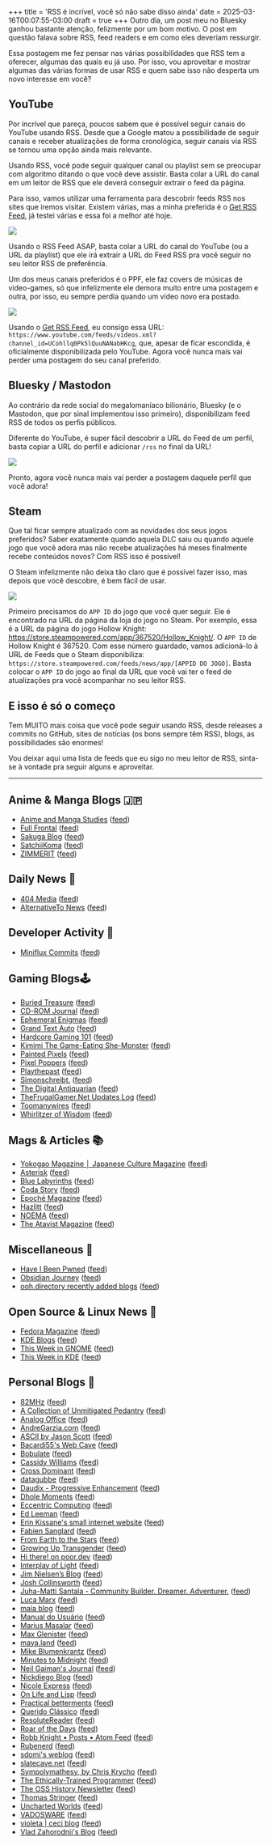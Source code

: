 +++
title = 'RSS é incrível, você só não sabe disso ainda'
date = 2025-03-16T00:07:55-03:00
draft = true
+++
Outro dia, um post meu no Bluesky ganhou bastante atenção, felizmente por um bom motivo. O post em questão falava sobre RSS, feed readers e em como eles deveriam ressurgir.

Essa postagem me fez pensar nas várias possibilidades que RSS tem a oferecer, algumas das quais eu já uso. Por isso, vou aproveitar e mostrar algumas das várias formas de usar RSS e quem sabe isso não desperta um novo interesse em você?

## YouTube

Por incrível que pareça, poucos sabem que é possível seguir canais do YouTube usando RSS. Desde que a Google matou a possibilidade de seguir canais e receber atualizações de forma cronológica, seguir canais via RSS se tornou uma opção ainda mais relevante.

Usando RSS, você pode seguir qualquer canal ou playlist sem se preocupar com algoritmo ditando o que você deve assistir. Basta colar a URL do canal em um leitor de RSS que ele deverá conseguir extrair o feed da página.

Para isso, vamos utilizar uma ferramenta para descobrir feeds RSS nos sites que iremos visitar. Existem várias, mas a minha preferida é o [Get RSS Feed](https://getrssfeed.com/), já testei várias e essa foi a melhor até hoje.

![](https://i.postimg.cc/MpQLYtFD/coisas-legais-que-voc-pode-fazer-com-rss-1742075676391.webp)

Usando o RSS Feed ASAP, basta colar a URL do canal do YouTube (ou a URL da playlist) que ele irá extrair a URL do Feed RSS pra você seguir no seu leitor RSS de preferência.

Um dos meus canais preferidos é o PPF, ele faz covers de músicas de video-games, só que infelizmente ele demora muito entre uma postagem e outra, por isso, eu sempre perdia quando um vídeo novo era postado.

![](https://i.postimg.cc/NfVVTZpF/coisas-legais-que-voc-pode-fazer-com-rss-1742076166398.webp)

Usando o [Get RSS Feed](https://getrssfeed.com/), eu consigo essa URL: `https://www.youtube.com/feeds/videos.xml?channel_id=UCohllq0Pk5lQuuNANabHKcg`, que, apesar de ficar escondida, é oficialmente disponibilizada pelo YouTube. Agora você nunca mais vai perder uma postagem do seu canal preferido.

## Bluesky / Mastodon

Ao contrário da rede social do megalomaníaco bilionário, Bluesky (e o Mastodon, que por sinal implementou isso primeiro), disponibilizam feed RSS de todos os perfis públicos.

Diferente do YouTube, é super fácil descobrir a URL do Feed de um perfil, basta copiar a URL do perfil e adicionar `/rss` no final da URL!

![](https://i.postimg.cc/SNj3nmLH/coisas-legais-que-voc-pode-fazer-com-rss-1742077389834.webp)

Pronto, agora você nunca mais vai perder a postagem daquele perfil que você adora!

## Steam

Que tal ficar sempre atualizado com as novidades dos seus jogos preferidos? Saber exatamente quando aquela DLC saiu ou quando aquele jogo que você adora mas não recebe atualizações há meses finalmente recebe conteúdos novos? Com RSS isso é possível!

O Steam infelizmente não deixa tão claro que é possível fazer isso, mas depois que você descobre, é bem fácil de usar.

![](https://i.postimg.cc/mZmKZP9Q/coisas-legais-que-voc-pode-fazer-com-rss-1742080357887.webp)

Primeiro precisamos do `APP ID` do jogo que você quer seguir. Ele é encontrado na URL da página da loja do jogo no Steam. Por exemplo, essa é a URL da página do jogo Hollow Knight: <https://store.steampowered.com/app/367520/Hollow_Knight/>. O `APP ID` de Hollow Knight é 367520. Com esse número guardado, vamos adicioná-lo à URL de Feeds que o Steam disponibiliza: `https://store.steampowered.com/feeds/news/app/[APPID DO JOGO]`. Basta colocar o `APP ID` do jogo ao final da URL que você vai ter o feed de atualizações pra você acompanhar no seu leitor RSS.

## E isso é só o começo

Tem MUITO mais coisa que você pode seguir usando RSS, desde releases a commits no GitHub, sites de notícias (os bons sempre têm RSS), blogs, as possibilidades são enormes!

Vou deixar aqui uma lista de feeds que eu sigo no meu leitor de RSS, sinta-se à vontade pra seguir alguns e aproveitar.

---

## Anime & Manga Blogs 🇯🇵

- [Anime and Manga Studies](https://www.animemangastudies.com/feed/) ([feed](https://www.animemangastudies.com/feed/))
- [Full Frontal](https://fullfrontal.moe/feed/) ([feed](https://fullfrontal.moe/feed/))
- [Sakuga Blog](https://blog.sakugabooru.com/feed/) ([feed](https://blog.sakugabooru.com/feed/))
- [SatchiiKoma](https://satchiikoma.wordpress.com/feed/) ([feed](https://satchiikoma.wordpress.com/feed/))
- [ZIMMERIT](https://www.zimmerit.moe/feed/) ([feed](https://www.zimmerit.moe/feed/))

## Daily News 📰

- [404 Media](https://www.404media.co/rss/) ([feed](https://www.404media.co/rss/))
- [AlternativeTo News](https://feed.alternativeto.net/news/all/) ([feed](https://feed.alternativeto.net/news/all/))

## Developer Activity 💾

- [Miniflux Commits](https://github.com/miniflux/v2/commits.atom) ([feed](https://github.com/miniflux/v2/commits.atom))

## Gaming Blogs🕹️

- [Buried Treasure](https://buried-treasure.org/feed/) ([feed](https://buried-treasure.org/feed/))
- [CD-ROM Journal](http://cdrom.ca/feed.xml) ([feed](http://cdrom.ca/feed.xml))
- [Ephemeral Enigmas](https://ephemeralenigmascom.wordpress.com/feed/) ([feed](https://ephemeralenigmascom.wordpress.com/feed/))
- [Grand Text Auto](https://grandtextauto.soe.ucsc.edu/feed/) ([feed](https://grandtextauto.soe.ucsc.edu/feed/))
- [Hardcore Gaming 101](http://www.hardcoregaming101.net/feed/) ([feed](http://www.hardcoregaming101.net/feed/))
- [Kimimi The Game-Eating She-Monster](https://kimimithegameeatingshemonster.com/feed/) ([feed](https://kimimithegameeatingshemonster.com/feed/))
- [Painted Pixels](https://paintedpixelsblog.wordpress.com/feed/) ([feed](https://paintedpixelsblog.wordpress.com/feed/))
- [Pixel Poppers](https://pixelpoppers.com/index.xml) ([feed](https://pixelpoppers.com/index.xml))
- [Playthepast](https://www.playthepast.org/?feed=rss2) ([feed](https://www.playthepast.org/?feed=rss2))
- [Simonschreibt.](https://simonschreibt.de/feed/) ([feed](https://simonschreibt.de/feed/))
- [The Digital Antiquarian](https://www.filfre.net/feed/) ([feed](https://www.filfre.net/feed/))
- [TheFrugalGamer.Net Updates Log](https://www.thefrugalgamer.net/rss.xml) ([feed](https://www.thefrugalgamer.net/rss.xml))
- [Toomanywires](https://www.blogger.com/feeds/416041531001318874/posts/default) ([feed](https://www.blogger.com/feeds/416041531001318874/posts/default))
- [Whirlitzer of Wisdom](https://whirlitzer-of-wisdom.blogspot.com/feeds/posts/default) ([feed](https://whirlitzer-of-wisdom.blogspot.com/feeds/posts/default))

## Mags & Articles 📚

- [Yokogao Magazine │ Japanese Culture Magazine](https://www.yokogaomag.com/) ([feed](https://rss.diffbot.com/atom?url=https://www.yokogaomag.com/))
- [Asterisk](https://asteriskmag.com/feed) ([feed](https://asteriskmag.com/feed))
- [Blue Labyrinths](https://bluelabyrinths.com/feed/) ([feed](https://bluelabyrinths.com/feed/))
- [Coda Story](https://www.codastory.com/feed/) ([feed](https://www.codastory.com/feed/))
- [Epoché Magazine](https://epochemagazine.org/feed/) ([feed](https://epochemagazine.org/feed/))
- [Hazlitt](https://hazlitt.net/rss.xml) ([feed](https://hazlitt.net/rss.xml))
- [NOEMA](https://www.noemamag.com/?feed=noemarss) ([feed](https://www.noemamag.com/?feed=noemarss))
- [The Atavist Magazine](https://magazine.atavist.com/feed/) ([feed](https://magazine.atavist.com/feed/))

## Miscellaneous 🌈

- [Have I Been Pwned](https://haveibeenpwned.com) ([feed](http://feeds.feedburner.com/HaveIBeenPwnedLatestBreaches?ref=troyhunt.com))
- [Obsidian Journey](https://obsidianjourney.com/) ([feed](https://obsidianjourney.com/index.xml))
- [ooh.directory recently added blogs](https://ooh.directory/feeds/recently-added.xml) ([feed](https://ooh.directory/feeds/recently-added.xml))

## Open Source & Linux News 🐧

- [Fedora Magazine](https://fedoramagazine.org/) ([feed](https://fedoramagazine.org/feed/))
- [KDE Blogs](https://blogs.kde.org/index.xml) ([feed](https://blogs.kde.org/index.xml))
- [This Week in GNOME](https://thisweek.gnome.org/index.xml) ([feed](https://thisweek.gnome.org/index.xml))
- [This Week in KDE](https://pointieststick.com/category/this-week-in-kde/feed/) ([feed](https://pointieststick.com/category/this-week-in-kde/feed/))

## Personal Blogs 📝

- [82MHz](https://82mhz.net/) ([feed](https://82mhz.net/index.xml))
- [A Collection of Unmitigated Pedantry](https://acoup.blog/feed/) ([feed](https://acoup.blog/feed/))
- [Analog Office](https://analogoffice.net/feed.xml) ([feed](https://analogoffice.net/feed.xml))
- [AndreGarzia.com](https://andregarzia.com/feeds/all.atom.xml) ([feed](https://andregarzia.com/feeds/all.atom.xml))
- [ASCII by Jason Scott](http://ascii.textfiles.com/feed) ([feed](http://ascii.textfiles.com/feed))
- [Bacardi55's Web Cave](https://bacardi55.io/posts/) ([feed](https://bacardi55.io/posts/index.xml))
- [Bobulate](https://bobulate.com/feed/) ([feed](https://bobulate.com/feed/))
- [Cassidy Williams](https://cassidoo.co/) ([feed](https://cassidoo.co/rss.xml))
- [Cross Dominant](https://conoroneill.net/) ([feed](https://conoroneill.net/index.xml))
- [datagubbe](https://www.datagubbe.se/atom.xml) ([feed](https://www.datagubbe.se/atom.xml))
- [Daudix - Progressive Enhancement](https://daudix.one/blog/) ([feed](https://daudix.one/blog/atom.xml))
- [Dhole Moments](https://soatok.blog/feed/) ([feed](https://soatok.blog/feed/))
- [Eccentric Computing](https://ecc-comp.blogspot.com/feeds/posts/default) ([feed](https://ecc-comp.blogspot.com/feeds/posts/default))
- [Ed Leeman](https://edleeman.co.uk/index.xml) ([feed](https://edleeman.co.uk/index.xml))
- [Erin Kissane's small internet website](https://erinkissane.com/feed.rss) ([feed](https://erinkissane.com/feed.rss))
- [Fabien Sanglard](https://fabiensanglard.net/rss.xml) ([feed](https://fabiensanglard.net/rss.xml))
- [From Earth to the Stars](https://fromearthtothestars.com/feed/) ([feed](https://fromearthtothestars.com/feed/))
- [Growing Up Transgender](https://growinguptransgender.com/feed/) ([feed](https://growinguptransgender.com/feed/))
- [Hi there! on poor.dev](https://poor.dev/index.xml) ([feed](https://poor.dev/index.xml))
- [Interplay of Light](https://interplayoflight.wordpress.com/feed/) ([feed](https://interplayoflight.wordpress.com/feed/))
- [Jim Nielsen’s Blog](https://blog.jim-nielsen.com/feed.xml) ([feed](https://blog.jim-nielsen.com/feed.xml))
- [Josh Collinsworth](https://joshcollinsworth.com/api/rss.xml) ([feed](https://joshcollinsworth.com/api/rss.xml))
- [Juha-Matti Santala - Community Builder. Dreamer. Adventurer.](https://hamatti.org/feed/feed.xml) ([feed](https://hamatti.org/feed/feed.xml))
- [Luca Marx](https://lucamarx.com/blog/rss.xml) ([feed](https://lucamarx.com/blog/rss.xml))
- [maia blog](https://maia.crimew.gay/feed.xml) ([feed](https://maia.crimew.gay/feed.xml))
- [Manual do Usuário](https://manualdousuario.net/feed/) ([feed](https://manualdousuario.net/feed/))
- [Marius Masalar](https://marius.ink/feed.atom) ([feed](https://marius.ink/feed.atom))
- [Max Glenister](https://blog.omgmog.net/feed.xml) ([feed](https://blog.omgmog.net/feed.xml))
- [maya.land](https://maya.land/feed.xml) ([feed](https://maya.land/feed.xml))
- [Mike Blumenkrantz](https://www.supergoodcode.com/feed.xml) ([feed](https://www.supergoodcode.com/feed.xml))
- [Minutes to Midnight](https://minutestomidnight.co.uk) ([feed](https://minutestomidnight.co.uk/feed.xml))
- [Neil Gaiman's Journal](https://journal.neilgaiman.com/feeds/posts/default) ([feed](https://journal.neilgaiman.com/feeds/posts/default))
- [Nickdiego Blog](http://nickdiego.dev/blog/) ([feed](https://nickdiego.dev/blog/index.xml))
- [Nicole Express](https://nicole.express/feed.xml) ([feed](https://nicole.express/feed.xml))
- [On Life and Lisp](https://rosenzweig.io/feed.xml) ([feed](https://rosenzweig.io/feed.xml))
- [Practical betterments](https://practicalbetterments.com/feed.xml) ([feed](https://practicalbetterments.com/feed.xml))
- [Querido Clássico](https://www.queridoclassico.com/feeds/posts/default) ([feed](https://www.queridoclassico.com/feeds/posts/default))
- [ResoluteReader](https://resolutereader.blogspot.com/feeds/posts/default) ([feed](https://resolutereader.blogspot.com/feeds/posts/default))
- [Roar of the Days](https://so1o.xyz/blog/) ([feed](https://so1o.xyz/feed.xml))
- [Robb Knight • Posts • Atom Feed](https://rknight.me/subscribe/posts/atom.xml) ([feed](https://rknight.me/subscribe/posts/atom.xml))
- [Rubenerd](https://rubenerd.com/feed/) ([feed](https://rubenerd.com/feed/))
- [sdomi's weblog](https://sdomi.pl/weblog/atom/) ([feed](https://sdomi.pl/weblog/atom/))
- [slatecave.net](https://slatecave.net/atom.xml) ([feed](https://slatecave.net/atom.xml))
- [Sympolymathesy, by Chris Krycho](https://v5.chriskrycho.com/feed.xml) ([feed](https://v5.chriskrycho.com/feed.xml))
- [The Ethically-Trained Programmer](https://blog.carlana.net/index.xml) ([feed](https://blog.carlana.net/index.xml))
- [The OSS History Newsletter](https://osshistory.org/feed) ([feed](https://osshistory.org/feed))
- [Thomas Stringer](https://trstringer.com/feed.xml) ([feed](https://trstringer.com/feed.xml))
- [Uncharted Worlds](https://www.uncharted-worlds.org/blog/feed/) ([feed](https://www.uncharted-worlds.org/blog/feed/))
- [VADOSWARE](https://vadosware.io/index.xml) ([feed](https://vadosware.io/index.xml))
- [violeta | ceci blog](https://cheshireviolet.github.io/) ([feed](https://cheshireviolet.github.io/index.xml))
- [Vlad Zahorodnii's Blog](https://blog.vladzahorodnii.com/feed/) ([feed](https://blog.vladzahorodnii.com/feed/))

